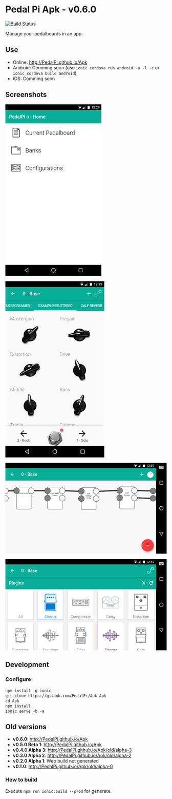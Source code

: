 # Pedal Pi Apk - v0.6.0

[![Build Status](https://travis-ci.org/PedalPi/Apk.svg?branch=master)](https://travis-ci.org/PedalPi/Apk)

Manage your pedalboards in an app.

## Use

* Online: http://PedalPi.github.io/Apk
* Android: Comming soon (use `ionic cordova run android -a -l -c` or `ionic cordova build android`)
* iOS: Comming soon

## Screenshots

![Home page with current pedalboard, banks and configurations options](docs/images/home.png)

![Effect GxAmplifier Stereo focused. Your parameters are listed](docs/images/effect-parameters.png)

![Pedalboard connections page](docs/images/connections.png)

![Plugins categories](docs/images/plugins-categories.png)

## Development

### Configure

```
npm install -g ionic
git clone https://github.com/PedalPi/Apk Apk
cd Apk
npm install
ionic serve -b -a
```

## Old versions

* **v0.6.0**: http://PedalPi.github.io/Apk
* **v0.5.0 Beta 1**: http://PedalPi.github.io/Apk
* **v0.4.0 Alpha 3**: http://PedalPi.github.io/Apk/old/alpha-3
* **v0.3.0 Alpha 2**: http://PedalPi.github.io/Apk/old/alpha-2
* **v0.2.0 Alpha 1**: Web build not generated
* **v0.1.0**: http://PedalPi.github.io/Apk/old/alpha-0

### How to build

Execute `npm run ionic:build --prod` for generate.
